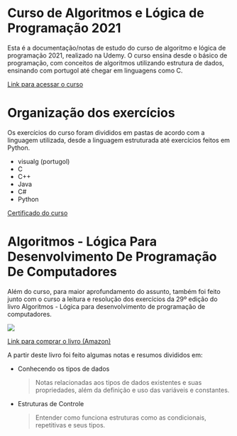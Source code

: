 ﻿# Curso de Algoritmos e Lógica de Programação 2021

Esta é a documentação/notas de estudo do curso de algoritmo e lógica de programação 2021, realizado na Udemy. O curso ensina desde o básico de programação, com conceitos de algoritmos utilizando estrutura de dados, ensinando com portugol até chegar em linguagens como C.

[Link para acessar o curso](https://www.udemy.com/course/curso-algoritmos-logica-de-programacao/)

# Organização dos exercícios

Os exercícios do curso foram divididos em pastas de acordo com a linguagem utilizada, desde a linguagem estruturada até exercícios feitos em Python.

- visualg (portugol)
- C
- C++
- Java
- C#
- Python

[Certificado do curso](https://udemy-certificate.s3.amazonaws.com/image/UC-67ca03f9-7bf7-47f8-af97-594af3296510.jpg?v=1637765900000)

# Algoritmos - Lógica Para Desenvolvimento De Programação De Computadores

Além do curso, para maior aprofundamento do assunto, também foi feito junto com o curso a leitura e resolução dos exercícios da 29º edição do livro Algoritmos - Lógica para desenvolvimento de programação de computadores.

![](https://images-na.ssl-images-amazon.com/images/I/51JyDHSDxhL.jpg)

[Link para comprar o livro (Amazon)](https://www.amazon.com.br/Algoritmos-Desenvolvimento-Programa%C3%A7%C3%A3o-Computadores-Atualizada/dp/8536531452/ref=asc_df_8536531452/?tag=googleshopp00-20&linkCode=df0&hvadid=379748659420&hvpos=&hvnetw=g&hvrand=6495062846494856588&hvpone=&hvptwo=&hvqmt=&hvdev=c&hvdvcmdl=&hvlocint=&hvlocphy=1001566&hvtargid=pla-811137648208&psc=1)

A partir deste livro foi feito algumas notas e resumos divididos em:

- Conhecendo os tipos de dados
	> Notas relacionadas aos tipos de dados existentes e suas propriedades, além da definição e uso das variáveis e constantes.

- Estruturas de Controle
	> Entender como funciona estruturas como as condicionais, repetitivas e seus tipos.
	



